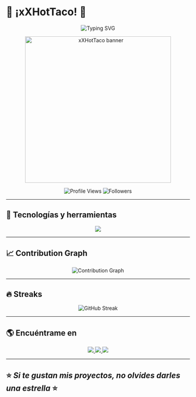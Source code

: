 # 🌮 ¡xXHotTaco! 🌮  
<div align="center">
  <img src="https://readme-typing-svg.demolab.com?font=Fira+Code&weight=600&size=28&duration=4000&pause=1000&color=6366F1&center=true&vCenter=true&repeat=infinity&width=700&lines=Backend+Developer+%7C+Ecommerce+Specialist;-Building+Scalable+Systems+at+Radial+Llantas;API+Integration+%7C+Automation+Expert" alt="Typing SVG" />
</div>

<p align="center">
  <img width="400" src="https://github.com/user-attachments/assets/7cbea229-0b73-4a45-98d9-7b9ad8b085b1" alt="xXHotTaco banner"/>
</p>

<div align="center">
  <img src="https://komarev.com/ghpvc/?username=xXHotTaco&label=Profile%20Views&color=6366f1&style=for-the-badge" alt="Profile Views" />
  <img src="https://img.shields.io/github/followers/xXHotTaco?label=Followers&style=for-the-badge&color=22c55e" alt="Followers" />
</div>

---

## 🚀 Tecnologías y herramientas
<p align="center">
  <img src="https://skillicons.dev/icons?i=js,php,python,laravel,nodejs,express,react,tailwind,mysql,postgres,mongodb,docker,git,linux" />
</p>

---

## 📈 Contribution Graph
<div align="center">
  <img src="https://github-readme-activity-graph.vercel.app/graph?username=xXHotTaco&theme=radical&bg_color=1a1b27&color=6366f1&line=ef4444&point=22c55e&area=true&hide_border=false" alt="Contribution Graph" />
</div>

---

## 🔥 Streaks
<p align="center">
  <img src="https://streak-stats.demolab.com/?user=xXHotTaco&theme=radical" alt="GitHub Streak" />
</p>

---

## 🌎 Encuéntrame en
<p align="center">
  <a href="https://github.com/xXHotTaco">
    <img src="https://img.shields.io/badge/GitHub-171515?style=for-the-badge&logo=github&logoColor=white"/>
  </a>
  <a href="https://twitter.com/">
    <img src="https://img.shields.io/badge/Twitter-1DA1F2?style=for-the-badge&logo=twitter&logoColor=white"/>
  </a>
  <a href="https://linkedin.com/">
    <img src="https://img.shields.io/badge/LinkedIn-0077B5?style=for-the-badge&logo=linkedin&logoColor=white"/>
  </a>
</p>

---

## ⭐️ _Si te gustan mis proyectos, no olvides darles una estrella_ ⭐️  
